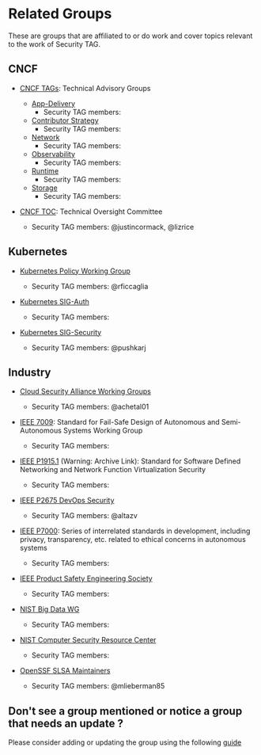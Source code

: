 <!-- if you edit this file, please add your name to the list below, so the
cSpell spell checker won't try to correct them -->
<!-- cSpell:ignore justincormack lizrice rficcaglia pushkarj achetal01 mlieberman85 altazv -->
# Related Groups

These are groups that are affiliated to or do work and cover topics relevant to
the work of Security TAG.

## CNCF

* [CNCF TAGs](https://github.com/cncf/toc#technical-advisory-groups):
  Technical Advisory Groups
  * [App-Delivery](https://github.com/cncf/tag-app-delivery)
    * Security TAG members:
  * [Contributor Strategy](https://github.com/cncf/tag-contributor-strategy)
    * Security TAG members:
  * [Network](https://github.com/cncf/tag-network)
    * Security TAG members:
  * [Observability](https://github.com/cncf/tag-observability)
    * Security TAG members:
  * [Runtime](https://github.com/cncf/tag-runtime)
    * Security TAG members:
  * [Storage](https://github.com/cncf/tag-app-delivery)
    * Security TAG members:

* [CNCF TOC](https://github.com/cncf/toc): Technical Oversight Committee
  * Security TAG members: @justincormack, @lizrice

## Kubernetes

* [Kubernetes Policy Working Group](https://github.com/kubernetes/community/tree/master/wg-policy)
  * Security TAG members: @rficcaglia

* [Kubernetes SIG-Auth](https://github.com/kubernetes/community/tree/master/sig-auth)
  * Security TAG members:

* [Kubernetes SIG-Security](https://github.com/kubernetes/community/tree/master/sig-security)
  * Security TAG members: @pushkarj

## Industry

* [Cloud Security Alliance Working Groups](https://cloudsecurityalliance.org/research/working-groups/)
  * Security TAG members: @achetal01

* [IEEE 7009](https://standards.ieee.org/develop/project/7009.html): Standard
  for Fail-Safe Design of Autonomous and Semi-Autonomous Systems Working Group
  * Security TAG members:

* [IEEE
  P1915.1](https://web.archive.org/web/20180729062624/https://standards.ieee.org/develop/project/1915.1.html)
  (Warning: Archive Link): Standard for Software Defined Networking and Network
  Function Virtualization Security
  * Security TAG members:

* [IEEE P2675 DevOps Security](https://standards.ieee.org/develop/project/2675.html)
  * Security TAG members: @altazv

* [IEEE P7000](https://standards.ieee.org/develop/project/7000.html): Series of
  interrelated standards in development, including privacy, transparency, etc.
  related to ethical concerns in autonomous systems
  * Security TAG members:

* [IEEE Product Safety Engineering Society](http://ewh.ieee.org/soc/pses/)
  * Security TAG members:

* [NIST Big Data WG](https://bigdatawg.nist.gov/)
  * Security TAG members:

* [NIST Computer Security Resource Center](https://csrc.nist.gov/)
  * Security TAG members:

* [OpenSSF SLSA Maintainers](https://slsa.dev/)
  * Security TAG members: @mlieberman85

## Don't see a group mentioned or notice a group that needs an update ?

Please consider adding or updating the group using the following
[guide](adding-or-updating-groups.md)
